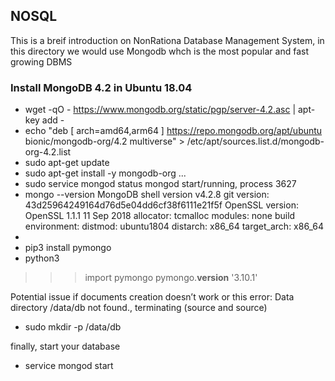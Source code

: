 ## NOSQL

This is a breif introduction on NonRationa Database Management System, in this directory we would use Mongodb whch is the most popular and fast growing DBMS


### Install MongoDB 4.2 in Ubuntu 18.04

- wget -qO - https://www.mongodb.org/static/pgp/server-4.2.asc | apt-key add -
- echo "deb [ arch=amd64,arm64 ] https://repo.mongodb.org/apt/ubuntu bionic/mongodb-org/4.2 multiverse" > /etc/apt/sources.list.d/mongodb-org-4.2.list
- sudo apt-get update
- sudo apt-get install -y mongodb-org
...
-  sudo service mongod status
mongod start/running, process 3627
- mongo --version
MongoDB shell version v4.2.8
git version: 43d25964249164d76d5e04dd6cf38f6111e21f5f
OpenSSL version: OpenSSL 1.1.1  11 Sep 2018
allocator: tcmalloc
modules: none
build environment:
    distmod: ubuntu1804
    distarch: x86_64
    target_arch: x86_64
-  
- pip3 install pymongo
- python3
>>> import pymongo
>>> pymongo.__version__
'3.10.1'

Potential issue if documents creation doesn’t work or this error: Data directory /data/db not found., terminating (source and source)

- sudo mkdir -p /data/db

finally, start your database
-  service mongod start
